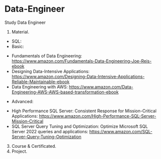 # Data-Engineer
Study Data Engineer

1. Material.
 - SQL:
  - Basic:
   + Fundamentals of Data Engineering: https://www.amazon.com/Fundamentals-Data-Engineering-Joe-Reis-ebook
   + Designing Data-Intensive Applications: https://www.amazon.com/Designing-Data-Intensive-Applications-Reliable-Maintainable-ebook
   + Data Engineering with AWS: https://www.amazon.com/Data-Engineering-AWS-AWS-based-transformation-ebook
  - Advanced:
   + High Performance SQL Server: Consistent Response for Mission-Critical Applications: https://www.amazon.com/High-Performance-SQL-Server-Mission-Critical
   + SQL Server Query Tuning and Optimization: Optimize Microsoft SQL Server 2022 queries and applications: https://www.amazon.com/SQL-Server-Query-Tuning-Optimization
3. Course & Certificated.
4. Project.
